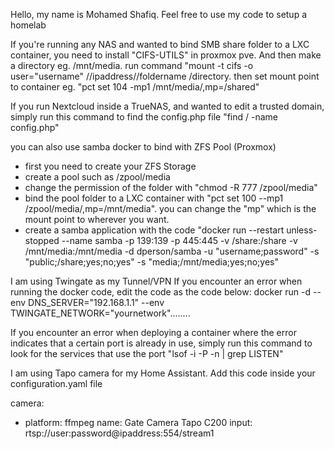 Hello, my name is Mohamed Shafiq. Feel free to use my code to setup a homelab

If you're running any NAS and wanted to bind SMB share folder to a LXC container, you need to install "CIFS-UTILS" in proxmox pve. 
And then make a directory eg. /mnt/media. run command "mount -t cifs -o user="username" //ipaddress//foldername /directory. then set mount point to container eg. "pct set 104 -mp1 /mnt/media/,mp=/shared"

If you run Nextcloud inside a TrueNAS, and wanted to edit a trusted domain, simply run this command to find the config.php file "find / -name config.php"


you can also use samba docker to bind with ZFS Pool (Proxmox)
- first you need to create your ZFS Storage
- create a pool such as /zpool/media
- change the permission of the folder with "chmod -R 777 /zpool/media"
- bind the pool folder to a LXC container with "pct set 100 --mp1 /zpool/media/,mp=/mnt/media". you can change the "mp" which is the mount point to wherever you want.
- create a samba application with the code "docker run --restart unless-stopped --name samba -p 139:139 -p 445:445 -v /share:/share -v /mnt/media:/mnt/media -d dperson/samba -u "username;password" -s "public;/share;yes;no;yes" -s "media;/mnt/media;yes;no;yes"


I am using Twingate as my Tunnel/VPN
If you encounter an error when running the docker code, edit the code as the code below:
docker run -d --env DNS_SERVER="192.168.1.1"  --env TWINGATE_NETWORK="yournetwork"........

If you encounter an error when deploying a container where the error indicates that a certain port is already in use, simply run this command to look for the services that use the port "lsof -i -P -n | grep LISTEN"

I am using Tapo camera for my Home Assistant. Add this code inside your configuration.yaml file

camera:
 - platform: ffmpeg
   name: Gate Camera Tapo C200
   input: rtsp://user:password@ipaddress:554/stream1
